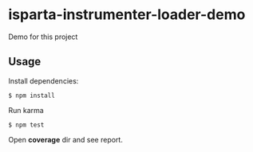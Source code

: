 # isparta-instrumenter-loader-demo

Demo for this project

## Usage

Install dependencies:
```
$ npm install
```
Run karma
```
$ npm test
```
Open __coverage__ dir and see report.
